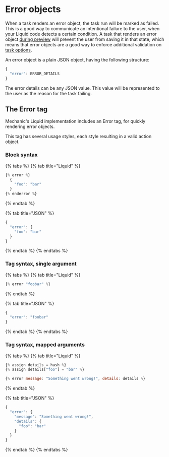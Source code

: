 # Error objects

When a task renders an error object, the task run will be marked as failed. This is a good way to communicate an intentional failure to the user, when your Liquid code detects a certain condition. A task that renders an error object [during preview](../previews.md) will prevent the user from saving it in that state, which means that error objects are a good way to enforce additional validation on [task options](../options.md).

An error object is a plain JSON object, having the following structure:

```javascript
{
  "error": ERROR_DETAILS
}
```

The error details can be any JSON value. This value will be represented to the user as the reason for the task failing.

## The Error tag

Mechanic's Liquid implementation includes an Error tag, for quickly rendering error objects.

This tag has several usage styles, each style resulting in a valid action object.

### Block syntax

{% tabs %}
{% tab title="Liquid" %}
```javascript
{% error %}
  {
    "foo": "bar"
  }
{% enderror %}
```
{% endtab %}

{% tab title="JSON" %}
```javascript
{
  "error": {
    "foo": "bar"
  }
}
```
{% endtab %}
{% endtabs %}

### Tag syntax, single argument

{% tabs %}
{% tab title="Liquid" %}
```javascript
{% error "foobar" %}
```
{% endtab %}

{% tab title="JSON" %}
```javascript
{
  "error": "foobar"
}
```
{% endtab %}
{% endtabs %}

### Tag syntax, mapped arguments

{% tabs %}
{% tab title="Liquid" %}
```javascript
{% assign details = hash %}
{% assign details["foo"] = "bar" %}

{% error message: "Something went wrong!", details: details %}
```
{% endtab %}

{% tab title="JSON" %}
```javascript
{
  "error": {
    "message": "Something went wrong!",
    "details": {
      "foo": "bar"
    }
  }
}
```
{% endtab %}
{% endtabs %}



